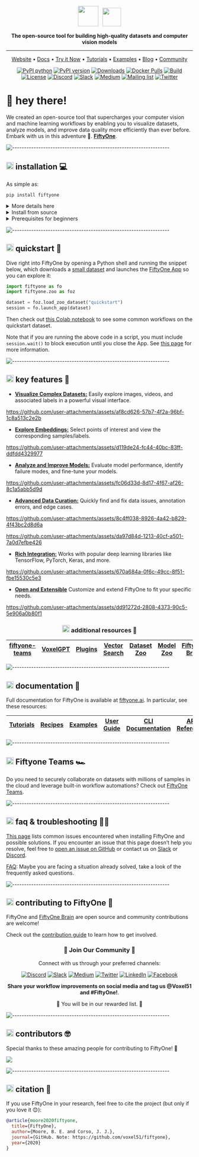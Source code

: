 <div align="center">
<p align="center">

<!-- prettier-ignore -->
<img src="https://user-images.githubusercontent.com/25985824/106288517-2422e000-6216-11eb-871d-26ad2e7b1e59.png" height="55px"> &nbsp;
<img src="https://user-images.githubusercontent.com/25985824/106288518-24bb7680-6216-11eb-8f10-60052c519586.png" height="50px">

**The open-source tool for building high-quality datasets and computer vision
models**

---

<!-- prettier-ignore -->
<a href="https://voxel51.com/fiftyone">Website</a> •
<a href="https://voxel51.com/docs/fiftyone">Docs</a> •
<a href="https://colab.research.google.com/github/voxel51/fiftyone-examples/blob/master/examples/quickstart.ipynb">Try it Now</a> •
<a href="https://voxel51.com/docs/fiftyone/tutorials/index.html">Tutorials</a> •
<a href="https://github.com/voxel51/fiftyone-examples">Examples</a> •
<a href="https://voxel51.com/blog/">Blog</a> •
<a href="https://slack.voxel51.com">Community</a>

[![PyPI python](https://img.shields.io/pypi/pyversions/fiftyone)](https://pypi.org/project/fiftyone)
[![PyPI version](https://badge.fury.io/py/fiftyone.svg)](https://pypi.org/project/fiftyone)
[![Downloads](https://static.pepy.tech/badge/fiftyone)](https://pepy.tech/project/fiftyone)
[![Docker Pulls](https://badgen.net/docker/pulls/voxel51/fiftyone?icon=docker&label=pulls)](https://hub.docker.com/r/voxel51/fiftyone/)
[![Build](https://github.com/voxel51/fiftyone/workflows/Build/badge.svg?branch=develop&event=push)](https://github.com/voxel51/fiftyone/actions?query=workflow%3ABuild)
[![License](https://img.shields.io/badge/License-Apache%202.0-blue.svg)](LICENSE)
[![Discord](https://img.shields.io/badge/Discord-7289DA?logo=discord&logoColor=white)](https://discord.gg/fiftyone-community)
[![Slack](https://img.shields.io/badge/Slack-4A154B?logo=slack&logoColor=white)](https://slack.voxel51.com)
[![Medium](https://img.shields.io/badge/Medium-12100E?logo=medium&logoColor=white)](https://medium.com/voxel51)
[![Mailing list](http://bit.ly/2Md9rxM)](https://share.hsforms.com/1zpJ60ggaQtOoVeBqIZdaaA2ykyk)
[![Twitter](https://img.shields.io/twitter/follow/Voxel51?style=social)](https://twitter.com/voxel51)


</p>
</div>

# 👋 hey there!

We created an open-source tool that supercharges your computer vision and machine learning workflows by enabling you to visualize datasets, analyze models, and improve data quality more efficiently than ever before. Embark with us in this adventure 🤝. **[FiftyOne](https://fiftyone.ai)**.

![------------------------------------------------------------------](https://github.com/user-attachments/assets/fb0573d0-bb56-40ff-9ae1-a5e8f62f5f42)


## <img src="https://user-images.githubusercontent.com/25985824/106288517-2422e000-6216-11eb-871d-26ad2e7b1e59.png" height="20px"> **installation** 💻

As simple as:

```shell
pip install fiftyone
```

<details>
<summary>More details here</summary>
**Fiftyone** requires Python (3.9 - 3.11), Git and other dependencies, see the [prerequisites section](#-prerequisites) if needed. We provide two ways for being installed. The first one is through PyPI, and the second is through a local installation. PyPI is the straight forward installation method if you are not looking for any changes in the source code, if you want to make changes to the source code, then a local installation is recommended.

We strongly recommend that you install FiftyOne in a
[virtual environment](https://voxel51.com/docs/fiftyone/getting_started/virtualenv.html)
to maintain a clean workspace. Refer to prerequisites if you want to learn how to create a new virtual environment in your machine.

Install from PyPI
Installing the library with pip is the easiest way to get started with fiftyone. You can install the latest stable version of FiftyOne via `pip`:


Consult the
[installation guide](https://voxel51.com/docs/fiftyone/getting_started/install.html)
for troubleshooting and other information about getting up-and-running with
FiftyOne.
</details>

<details>
<summary>Install from source</summary>

To install from source, you need to clone the repository and install the library using pip via editable mode. The instructions below are for macOS and Linux systems. Windows users may need
to make adjustments. If you are working in Google Colab, [skip to here](#source-installs-in-google-colab).

First, clone the repository:

```shell
git clone https://github.com/voxel51/fiftyone
cd fiftyone
```

Then run the install script:

```shell
# Mac or Linux
bash install.bash

# Windows
.\install.bat
```

**NOTE:** If you run into issues importing FiftyOne, you may need to add the
path to the cloned repository to your `PYTHONPATH`:

```shell
export PYTHONPATH=$PYTHONPATH:/path/to/fiftyone
```

**NOTE:** The install script adds to your `nvm` settings in your `~/.bashrc` or
`~/.bash_profile`, which is needed for installing and building the App

**NOTE:** When you pull in new changes to the App, you will need to rebuild it,
which you can do either by rerunning the install script or just running
`yarn build` in the `./app` directory.

### Upgrading your source installation

To upgrade an existing source installation to the bleeding edge, simply pull
the latest `develop` branch and rerun the install script:

```shell
git checkout develop
git pull
bash install.bash
```

### Developer installation

If you would like to
[contribute to FiftyOne](https://github.com/voxel51/fiftyone/blob/develop/CONTRIBUTING.md),
you should perform a developer installation using the `-d` flag of the install
script:

```shell
# Mac or Linux
bash install.bash -d

# Windows
.\install.bat -d
```

Although not required, developers typically prefer to configure their FiftyOne
installation to connect to a self-installed and managed instance of MongoDB,
which you can do by following
[these simple steps](https://docs.voxel51.com/user_guide/config.html#configuring-a-mongodb-connection).

### Source installs in Google Colab

You can install from source in
[Google Colab](https://colab.research.google.com) by running the following in a
cell and then **restarting the runtime**:

```shell
%%shell

git clone --depth 1 https://github.com/voxel51/fiftyone.git
cd fiftyone

# Mac or Linux
bash install.bash

# Windows
.\install.bat
```

### Generating documentation

See the
[docs guide](https://github.com/voxel51/fiftyone/blob/develop/docs/README.md)
for information on building and contributing to the documentation.

### Uninstallation

You can uninstall FiftyOne as follows:

```shell
pip uninstall fiftyone fiftyone-brain fiftyone-db
```


</details>

<div id='-prerequisites'/>

<details>
<summary>Prerequisites for beginners</summary>

## <img src="https://user-images.githubusercontent.com/25985824/106288517-2422e000-6216-11eb-871d-26ad2e7b1e59.png" height="20px"> prerequisites for beginners 🧸

**Fiftyone** requires Python (3.9 - 3.11), Git and other dependencies. To get started, select the guide for your operating system or environment, if you are an experienced developer you can avoid this section. If you are looking for scaling solution to be installed in Cloud Enterprise Systems, please take a look of **Fiftyone Teams** [here](https://voxel51.com/book-a-demo/)

<details>
<summary>Windows</summary>

<div id='-prerequisites_windows'/>

### 1. Install Python and Git

#### 1.1 Install Python

**Note:** ⚠️ The version of Python that is available in the Microsoft Store is **not recommended**. 

Download a Python installer from [python.org](https://www.python.org/downloads/). Choose Python **3.9**, **3.10**, or **3.11** and make sure to pick a **64-bit** version. For example, this [Python 3.10.11 installer](https://www.python.org/ftp/python/3.10.11/python-3.10.11-amd64.exe).
Double-click on the installer to run it, and follow the steps in the installer.
  - **Check the box to add Python to your PATH**, and to install py.
  - At the end of the installer, there is an option to **disable the PATH length limit**. It is recommended to click this.

#### 1.2 Install Git

Download Git from [this link](https://git-scm.com/download/win).
Double-click on the installer to run it, and follow the steps in the installer.

### 2. Install Microsoft Visual C++ Redistributable and FFMPEG (Optional)

Download [Microsoft Visual C++ Redistributable](https://learn.microsoft.com/en-us/cpp/windows/latest-supported-vc-redist).
Double-click on the installer to run it, and follow the steps in the installer.

#### Install FFMPEG

Download FFMPEG binary from [here](https://ffmpeg.org/download.html).
Set FFMPEG's path (e.g., C:\ffmpeg\bin) to the PATH environmental variable on Windows.

### 3. Create a Virtual Environment

- Press `Win + R`. type `cmd`, and press `Enter`. Alternatively, search **Command Prompt** in the Start Menu.
- Navigate to your project. ` cd C:\path\to\your\project`
- Create the environment `python -m venv fiftyone_env`
- Activate the environment typing this in the command line window `fiftyone_env\Scripts\activate`
- After activation, your command prompt should change and show the name of the virtual environment `(fiftyon_env) C:\path\to\your\project`
- Now you are ready to install **Fiftyone** and all the requirements/packages/dependencies. Go to [Installation](#-installation) section in this Readme file.
- Once you want to deactivate your environment, just type `deactivate`

</details>

<details>
<summary>Linux</summary>

<div id='-prerequisites_linux'/>

### 1. Install Python and Git

You may need to install some additional libraries on Ubuntu Linux. These steps work on a clean install of Ubuntu Desktop 20.04, and should also work on Ubuntu 22.04 and 20.10, and on Ubuntu Server.

```shell
sudo apt-get update
sudo apt-get upgrade
sudo apt-get install python3-venv build-essential python3-dev git-all libgl1-mesa-dev ffmpeg
```

- On Linux, you will need at least the `openssl` and `libcurl` packages. 
- On Debian-based distributions, you will need to install `libcurl4` or`libcurl3` instead of `libcurl`, depending on the age of your distribution.

  For example:

```shell
# Ubuntu
sudo apt install libcurl4 openssl

# Fedora
sudo dnf install libcurl openssl
```
### 2. Create and activate the Virtual Environment

```shell
python3 -m venv fiftyone_env
source fiftyone_env/bin/activate
```

Now you are ready to install **Fiftyone** and all the requirements/packages/dependencies. Go to [Installation](#-installation) section in this Readme file.

</details>

<details>
<summary>MacOS</summary>

<div id='-prerequisites_macos'/>

### 1. Install Xcode Command Line Tools

```shell
xcode-select --install
```
### 2.  Install Homebrew
```shell
/bin/bash -c "$(curl -fsSL https://raw.githubusercontent.com/Homebrew/install/HEAD/install.sh)"
```
After you install it, follow the instructions from the Homebrew installation to set it up.

### 3. Install Python and dependencies

```shell
brew install python@3.9
brew install protobuf

#optional but recommendeded
brew install ffmpeg
```
### 4. Create and activate the Virtual Environment

```shell
python3 -m venv fiftyone_env
source fiftyone_env/bin/activate
```

Now you are ready to install **Fiftyone** and all the requirements/packages/dependencies. Go to [Installation](#-installation) section in this Readme file.


</details>

<details>
<summary>Docker</summary>

<div id='-prerequisites_docker'/>

Refer to
[these instructions](https://voxel51.com/docs/fiftyone/environments/index.html#docker)
to see how to build and run Docker images containing source or release builds
of FiftyOne.


</details>

<div align="center">
<p align="center">

| [Windows](#-prerequisites_windows) | [Linux](#-prerequisites_linux) | [macOS](#-prerequisites_macos) | [Docker](#-prerequisites_docker) | 
| ----------------------------------------------------------------------------- | --------------------------------------------------------------------------- | ------------------------------------------------------------------------- | ---------------------------------------------------------------------------------------- | 

</p>
</div>

**Important Notes:** Remember, you will need...

-   [Python](https://www.python.org) (3.9 - 3.11)
-   [Node.js](https://nodejs.org) - on Linux, we recommend using
    [nvm](https://github.com/nvm-sh/nvm) to install an up-to-date version.
-   [Yarn](https://yarnpkg.com) - once Node.js is installed, you can
    [enable Yarn](https://yarnpkg.com/getting-started/install) via
    `corepack enable`
    
</details>

![------------------------------------------------------------------](https://github.com/user-attachments/assets/fb0573d0-bb56-40ff-9ae1-a5e8f62f5f42)

## <img src="https://user-images.githubusercontent.com/25985824/106288517-2422e000-6216-11eb-871d-26ad2e7b1e59.png" height="20px"> **quickstart** 🚀

Dive right into FiftyOne by opening a Python shell and running the snippet
below, which downloads a
[small dataset](https://voxel51.com/docs/fiftyone/user_guide/dataset_zoo/datasets.html#quickstart)
and launches the
[FiftyOne App](https://voxel51.com/docs/fiftyone/user_guide/app.html) so you
can explore it:

```py
import fiftyone as fo
import fiftyone.zoo as foz

dataset = foz.load_zoo_dataset("quickstart")
session = fo.launch_app(dataset)
```

Then check out
[this Colab notebook](https://colab.research.google.com/github/voxel51/fiftyone-examples/blob/master/examples/quickstart.ipynb)
to see some common workflows on the quickstart dataset.

Note that if you are running the above code in a script, you must include
`session.wait()` to block execution until you close the App. See
[this page](https://voxel51.com/docs/fiftyone/user_guide/app.html#creating-a-session)
for more information.


![------------------------------------------------------------------](https://github.com/user-attachments/assets/fb0573d0-bb56-40ff-9ae1-a5e8f62f5f42)

## <img src="https://user-images.githubusercontent.com/25985824/106288517-2422e000-6216-11eb-871d-26ad2e7b1e59.png" height="20px"> **key features** 🔑

- **[Visualize Complex Datasets:](https://docs.voxel51.com/user_guide/app.html)** Easily explore images, videos, and associated labels in a powerful visual interface.

https://github.com/user-attachments/assets/af8cd626-57b7-4f2a-96bf-1c8a513c2e2b

- **[Explore Embeddings:](https://docs.voxel51.com/user_guide/app.html#embeddings-panel)** Select points of interest and view the corresponding samples/labels.

https://github.com/user-attachments/assets/d119de24-fc44-40bc-83ff-ddfdd4329977

- **[Analyze and Improve Models:](https://docs.voxel51.com/user_guide/evaluation.html)** Evaluate model performance, identify failure modes, and fine-tune your models.

https://github.com/user-attachments/assets/fc06d33d-8d17-4f67-af26-8c1a5abb5d9d

- **[Advanced Data Curation:](https://docs.voxel51.com/brain.html)** Quickly find and fix data issues, annotation errors, and edge cases.

https://github.com/user-attachments/assets/8c4ff038-8926-4a42-b829-4f43bc2d8d6a

https://github.com/user-attachments/assets/da97d84d-1213-40cf-a501-7a0d7efbe426

- **[Rich Integration:](https://docs.voxel51.com/integrations/index.html)** Works with popular deep learning libraries like TensorFlow, PyTorch, Keras, and more.

https://github.com/user-attachments/assets/670a684a-0f6c-49cc-8f51-fbe15530c5e3

- **[Open and Extensible](https://docs.voxel51.com/plugins/index.html)** Customize and extend FiftyOne to fit your specific needs.

https://github.com/user-attachments/assets/dd91272d-2808-4373-90c5-5e906a0b80f1

<div align="center">
<p align="center">


### <img src="https://user-images.githubusercontent.com/25985824/106288517-2422e000-6216-11eb-871d-26ad2e7b1e59.png" height="20px"> additional resources 🚁

| [fiftyone-teams](#-teams) | [VoxelGPT](https://github.com/voxel51/voxelgpt) | [Plugins](https://voxel51.com/plugins/)| [Vector Search](https://voxel51.com/blog/the-computer-vision-interface-for-vector-search/) | [Dataset Zoo](https://docs.voxel51.com/dataset_zoo/index.html) | [Model Zoo](https://docs.voxel51.com/model_zoo/index.html) |[Fiftyone Brain](https://docs.voxel51.com/brain.html)
| ----------------------------------------------------------------------------- | --------------------------------------------------------------------------- | ------------------------------------------------------------------------- | ---------------------------------------------------------------------------------------- | ---------------------------------------------------------------------------------------- | ---------------------------------------------------------------------------------------- | ---------------------------------------------------------------------------------------- |

</p>
</div>

![------------------------------------------------------------------](https://github.com/user-attachments/assets/fb0573d0-bb56-40ff-9ae1-a5e8f62f5f42)

<div id='-documentation'/>

## <img src="https://user-images.githubusercontent.com/25985824/106288517-2422e000-6216-11eb-871d-26ad2e7b1e59.png" height="20px"> documentation 🪪

Full documentation for FiftyOne is available at
[fiftyone.ai](https://fiftyone.ai). In particular, see these resources:

<div align="center">
<p align="center">

| [Tutorials](https://voxel51.com/docs/fiftyone/tutorials/index.html) | [Recipes](https://voxel51.com/docs/fiftyone/recipes/index.html) | [Examples](https://github.com/voxel51/fiftyone-examples) | [User Guide](https://voxel51.com/docs/fiftyone/user_guide/index.html) | [CLI Documentation](https://voxel51.com/docs/fiftyone/cli/index.html) |  [API Reference](https://voxel51.com/docs/fiftyone/api/fiftyone.html) 
| ----------------------------------------------------------------------------- | --------------------------------------------------------------------------- | ------------------------------------------------------------------------- | ---------------------------------------------------------------------------------------- | ---------------------------------------------------------------------------------------- | ---------------------------------------------------------------------------------------- | 
</p>
</div>

![------------------------------------------------------------------](https://github.com/user-attachments/assets/fb0573d0-bb56-40ff-9ae1-a5e8f62f5f42)

<div id='-teams'/>

## <img src="https://user-images.githubusercontent.com/25985824/106288517-2422e000-6216-11eb-871d-26ad2e7b1e59.png" height="20px"> Fiftyone Teams 🏎️

Do you need to securely collaborate on datasets with millions of samples in the cloud and leverage built-in workflow automations? Check out [FiftyOne Teams](https://github.com/voxel51/fiftyone-teams).

![------------------------------------------------------------------](https://github.com/user-attachments/assets/fb0573d0-bb56-40ff-9ae1-a5e8f62f5f42)



## <img src="https://user-images.githubusercontent.com/25985824/106288517-2422e000-6216-11eb-871d-26ad2e7b1e59.png" height="20px"> faq & troubleshooting ⛓️‍💥

[This page](https://docs.voxel51.com/getting_started/troubleshooting.html) lists common issues encountered when installing FiftyOne and possible solutions. If you encounter an issue that this page doesn’t help you resolve, feel free to [open an issue on GitHub](https://github.com/voxel51/fiftyone/issues) or contact us on [Slack](https://slack.voxel51.com/) or [Discord](https://discord.gg/fiftyone-community).

[FAQ](https://docs.voxel51.com/faq/index.html): Maybe you are facing a situation already solved, take a look of the frequently asked questions.


![------------------------------------------------------------------](https://github.com/user-attachments/assets/fb0573d0-bb56-40ff-9ae1-a5e8f62f5f42)


<div id='-contributing'/>

## <img src="https://user-images.githubusercontent.com/25985824/106288517-2422e000-6216-11eb-871d-26ad2e7b1e59.png" height="20px"> contributing to FiftyOne 🧡


FiftyOne and [FiftyOne Brain](https://github.com/voxel51/fiftyone-brain) are
open source and community contributions are welcome!

Check out the
[contribution guide](https://github.com/voxel51/fiftyone/blob/develop/CONTRIBUTING.md)
to learn how to get involved.

<div align="center">
<p align="center">

### 🤝 **Join Our Community** 🤝

Connect with us through your preferred channels:
    
[![Discord](https://img.shields.io/badge/Discord-7289DA?logo=discord&logoColor=white)](https://discord.gg/fiftyone-community)
[![Slack](https://img.shields.io/badge/Slack-4A154B?logo=slack&logoColor=white)](https://slack.voxel51.com)
[![Medium](https://img.shields.io/badge/Medium-12100E?logo=medium&logoColor=white)](https://medium.com/voxel51)
[![Twitter](https://img.shields.io/badge/Twitter-1DA1F2?logo=twitter&logoColor=white)](https://twitter.com/voxel51)
[![LinkedIn](https://img.shields.io/badge/LinkedIn-0077B5?logo=linkedin&logoColor=white)](https://www.linkedin.com/company/voxel51)
[![Facebook](https://img.shields.io/badge/Facebook-1877F2?logo=facebook&logoColor=white)](https://www.facebook.com/voxel51)

**Share your workflow improvements on social media and tag us @Voxel51 and #FiftyOne!**. 

🎊 You will be in our rewarded list. 🎊

</p>
</div>


![------------------------------------------------------------------](https://github.com/user-attachments/assets/fb0573d0-bb56-40ff-9ae1-a5e8f62f5f42)

<div id='-contributors'/>

## <img src="https://user-images.githubusercontent.com/25985824/106288517-2422e000-6216-11eb-871d-26ad2e7b1e59.png" height="20px"> contributors 🤓

Special thanks to these amazing people for contributing to FiftyOne! 🙌

<a href="https://github.com/voxel51/fiftyone/graphs/contributors">
  <img src="https://contrib.rocks/image?repo=voxel51/fiftyone" />
</a>

![------------------------------------------------------------------](https://github.com/user-attachments/assets/fb0573d0-bb56-40ff-9ae1-a5e8f62f5f42)
<div id='-citation'/>

## <img src="https://user-images.githubusercontent.com/25985824/106288517-2422e000-6216-11eb-871d-26ad2e7b1e59.png" height="20px"> citation 📖

If you use FiftyOne in your research, feel free to cite the project (but only
if you love it 😊):

```bibtex
@article{moore2020fiftyone,
  title={FiftyOne},
  author={Moore, B. E. and Corso, J. J.},
  journal={GitHub. Note: https://github.com/voxel51/fiftyone},
  year={2020}
}
```



